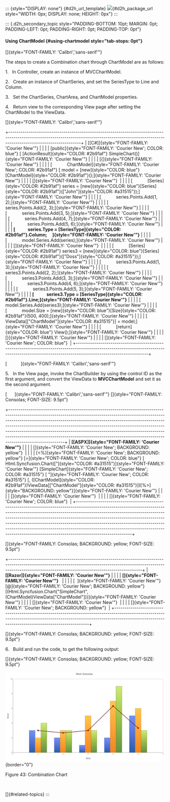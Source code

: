 ::: {style="DISPLAY: none"}
[](ms-xhelp:///?Id=d2h_url_template){#d2h_url_template} ![](!package_url!){#d2h_package_url style="WIDTH: 0px; DISPLAY: none; HEIGHT: 0px"}
:::

::: {.d2h_secondary_topic style="PADDING-BOTTOM: 10pt; MARGIN: 0pt; PADDING-LEFT: 0pt; PADDING-RIGHT: 0pt; PADDING-TOP: 0pt"}
#### Using ChartModel {#using-chartmodel style="tab-stops: 0pt"}

[]{style="FONT-FAMILY: 'Calibri','sans-serif'"} 

The steps to create a Combination chart through ChartModel are as follows:

1.   In Controller, create an instance of MVCChartModel.

2.   Create an instance of ChartSeries, and set the SeriesType to Line and Column.

3.   Set the ChartSeries, ChartArea, and ChartModel properties.

4.   Return view to the corresponding View page after setting the ChartModel to the ViewData.

[]{style="FONT-FAMILY: 'Calibri','sans-serif'"} 

+-----------------------------------------------------------------------------------------------------------------------------------------------------------------------------------------------+
| [\[C#\]]{style="FONT-FAMILY: 'Courier New'"}                                                                                                                                                  |
|                                                                                                                                                                                               |
| [public]{style="FONT-FAMILY: 'Courier New'; COLOR: blue"} [ [ActionResult]{style="COLOR: #2b91af"} SimpleChart()]{style="FONT-FAMILY: 'Courier New'"}                                         |
|                                                                                                                                                                                               |
| [{]{style="FONT-FAMILY: 'Courier New'"}                                                                                                                                                       |
|                                                                                                                                                                                               |
| [            ChartModel]{style="FONT-FAMILY: 'Courier New'; COLOR: #2b91af"} [ model = [new]{style="COLOR: blue"}[ChartModel]{style="COLOR: #2b91af"}();]{style="FONT-FAMILY: 'Courier New'"} |
|                                                                                                                                                                                               |
| []{style="FONT-FAMILY: 'Courier New'"}                                                                                                                                                        |
|                                                                                                                                                                                               |
| [            [Series]{style="COLOR: #2b91af"} series = [new]{style="COLOR: blue"}[Series]{style="COLOR: #2b91af"}([\"John\"]{style="COLOR: #a31515"});]{style="FONT-FAMILY: 'Courier New'"}   |
|                                                                                                                                                                                               |
| [            series.Points.Add(1, 2);]{style="FONT-FAMILY: 'Courier New'"}                                                                                                                    |
|                                                                                                                                                                                               |
| [            series.Points.Add(2, 3);]{style="FONT-FAMILY: 'Courier New'"}                                                                                                                    |
|                                                                                                                                                                                               |
| [            series.Points.Add(3, 5);]{style="FONT-FAMILY: 'Courier New'"}                                                                                                                    |
|                                                                                                                                                                                               |
| [            series.Points.Add(4, 7);]{style="FONT-FAMILY: 'Courier New'"}                                                                                                                    |
|                                                                                                                                                                                               |
| [            series.Points.Add(5, 6);]{style="FONT-FAMILY: 'Courier New'"}                                                                                                                    |
|                                                                                                                                                                                               |
| **[            series.Type = [SeriesType]{style="COLOR: #2b91af"}.Column;     ]{style="FONT-FAMILY: 'Courier New'"}**                                                                         |
|                                                                                                                                                                                               |
| [            model.Series.Add(series);]{style="FONT-FAMILY: 'Courier New'"}                                                                                                                   |
|                                                                                                                                                                                               |
| []{style="FONT-FAMILY: 'Courier New'"}                                                                                                                                                        |
|                                                                                                                                                                                               |
| [            [Series]{style="COLOR: #2b91af"} series3 = [new]{style="COLOR: blue"}[Series]{style="COLOR: #2b91af"}([\"Doss\"]{style="COLOR: #a31515"});]{style="FONT-FAMILY: 'Courier New'"}  |
|                                                                                                                                                                                               |
| [            series3.Points.Add(1, 3);]{style="FONT-FAMILY: 'Courier New'"}                                                                                                                   |
|                                                                                                                                                                                               |
| [            series3.Points.Add(2, 2);]{style="FONT-FAMILY: 'Courier New'"}                                                                                                                   |
|                                                                                                                                                                                               |
| [            series3.Points.Add(3, 3);]{style="FONT-FAMILY: 'Courier New'"}                                                                                                                   |
|                                                                                                                                                                                               |
| [            series3.Points.Add(4, 6);]{style="FONT-FAMILY: 'Courier New'"}                                                                                                                   |
|                                                                                                                                                                                               |
| [            series3.Points.Add(5, 3);]{style="FONT-FAMILY: 'Courier New'"}                                                                                                                   |
|                                                                                                                                                                                               |
| **[            series3.Type = [SeriesType]{style="COLOR: #2b91af"}.Line;]{style="FONT-FAMILY: 'Courier New'"}**                                                                               |
|                                                                                                                                                                                               |
| [            model.Series.Add(series3);]{style="FONT-FAMILY: 'Courier New'"}                                                                                                                  |
|                                                                                                                                                                                               |
| [            model.Size = [new]{style="COLOR: blue"}[Size]{style="COLOR: #2b91af"}(500, 400);]{style="FONT-FAMILY: 'Courier New'"}                                                            |
|                                                                                                                                                                                               |
| [            ViewData\[[\"ChartModel\"]{style="COLOR: #a31515"}\] = model;]{style="FONT-FAMILY: 'Courier New'"}                                                                               |
|                                                                                                                                                                                               |
| [            [return]{style="COLOR: blue"} View();]{style="FONT-FAMILY: 'Courier New'"}                                                                                                       |
|                                                                                                                                                                                               |
| [}]{style="FONT-FAMILY: 'Courier New'"}                                                                                                                                                       |
|                                                                                                                                                                                               |
| []{style="FONT-FAMILY: 'Courier New'; COLOR: blue"}                                                                                                                                           |
+-----------------------------------------------------------------------------------------------------------------------------------------------------------------------------------------------+

[           ]{style="FONT-FAMILY: 'Calibri','sans-serif'"}

5.   In the View page, invoke the ChartBuilder by using the control ID as the first argument, and convert the ViewData to **MVCChartModel** and set it as the second argument.

[      ]{style="FONT-FAMILY: 'Calibri','sans-serif'"} []{style="FONT-FAMILY: Consolas; FONT-SIZE: 9.5pt"}

+---------------------------------------------------------------------------------------------------------------------------------------------------------------------------------------------------------------------------------------------------------------------------------------------------------------------------------------------------------------------------------------------------------------------------------------------------------------------------------------------------------------+
| **[\[ASPX\]]{style="FONT-FAMILY: 'Courier New'"}**                                                                                                                                                                                                                                                                                                                                                                                                                                                            |
|                                                                                                                                                                                                                                                                                                                                                                                                                                                                                                               |
| []{style="FONT-FAMILY: 'Courier New'; BACKGROUND: yellow"}                                                                                                                                                                                                                                                                                                                                                                                                                                                    |
|                                                                                                                                                                                                                                                                                                                                                                                                                                                                                                               |
| [\<%]{style="FONT-FAMILY: 'Courier New'; BACKGROUND: yellow"} [=]{style="FONT-FAMILY: 'Courier New'; COLOR: blue"} [ Html.Syncfusion.Chart([\"]{style="COLOR: #a31515"}]{style="FONT-FAMILY: 'Courier New'"} [SimpleChart]{style="FONT-FAMILY: 'Courier New'; COLOR: #a31515"} [ \"]{style="FONT-FAMILY: 'Courier New'; COLOR: #a31515"} [, ([ChartModel]{style="COLOR: #2b91af"})ViewData\[[\"ChartModel\"]{style="COLOR: #a31515"}\])[%\>]{style="BACKGROUND: yellow"}]{style="FONT-FAMILY: 'Courier New'"} |
|                                                                                                                                                                                                                                                                                                                                                                                                                                                                                                               |
| []{style="FONT-FAMILY: 'Courier New'"}                                                                                                                                                                                                                                                                                                                                                                                                                                                                        |
|                                                                                                                                                                                                                                                                                                                                                                                                                                                                                                               |
| []{style="FONT-FAMILY: 'Courier New'; COLOR: blue"}                                                                                                                                                                                                                                                                                                                                                                                                                                                           |
+---------------------------------------------------------------------------------------------------------------------------------------------------------------------------------------------------------------------------------------------------------------------------------------------------------------------------------------------------------------------------------------------------------------------------------------------------------------------------------------------------------------+

[]{style="FONT-FAMILY: Consolas; BACKGROUND: yellow; FONT-SIZE: 9.5pt"} 

+-----------------------------------------------------------------------------------------------------------------------------------------------------------------------------------------------------------------------------+
| **[\[Razor\]]{style="FONT-FAMILY: 'Courier New'"}**                                                                                                                                                                         |
|                                                                                                                                                                                                                             |
| **[]{style="FONT-FAMILY: 'Courier New'"}**                                                                                                                                                                                  |
|                                                                                                                                                                                                                             |
| [  ]{style="FONT-FAMILY: 'Courier New'"} [@]{style="FONT-FAMILY: 'Courier New'; BACKGROUND: yellow"} [(Html.Syncfusion.Chart(\"SimpleChart\", (ChartModel)ViewData\[\"ChartModel\"\]))]{style="FONT-FAMILY: 'Courier New'"} |
|                                                                                                                                                                                                                             |
| []{style="FONT-FAMILY: 'Courier New'"}                                                                                                                                                                                      |
|                                                                                                                                                                                                                             |
| []{style="FONT-FAMILY: 'Courier New'; BACKGROUND: yellow"}                                                                                                                                                                  |
+-----------------------------------------------------------------------------------------------------------------------------------------------------------------------------------------------------------------------------+

[]{style="FONT-FAMILY: Consolas; BACKGROUND: yellow; FONT-SIZE: 9.5pt"} 

6.   Build and run the code, to get the following output:

[]{style="FONT-FAMILY: Consolas; BACKGROUND: yellow; FONT-SIZE: 9.5pt"} 

![Description: C:\\Users\\rubyp\\Documents\\Vol 4\\UGs\\UGFolderStructure\\User Interface\\Mobile MVC\\Chart\\Combination chart screenshot.png](ImagesExt/image106_81.jpg){border="0"}

Figure 43: Combination Chart

 

[]{#related-topics}
:::
